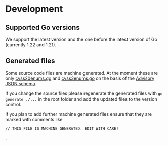 # Development

## Supported Go versions

We support the latest version and the one before
the latest version of Go (currently 1.22 and 1.21).

## Generated files

Some source code files are machine generated. At the moment these are only
[cvss20enums.go](../csaf/cvss20enums.go) and [cvss3enums.go](../csaf/cvss3enums.go) on the
basis of the [Advisory JSON schema](../csaf/schema/csaf_json_schema.json).

If you change the source files please regenerate the generated files
with `go generate ./...` in the root folder and add the updated files
to the version control.

If you plan to add further machine generated files ensure that they
are marked with comments like
```
// THIS FILE IS MACHINE GENERATED. EDIT WITH CARE!
```
.
